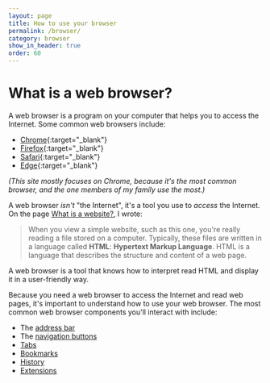 ```yaml
---
layout: page
title: How to use your browser
permalink: /browser/
category: browser
show_in_header: true
order: 60
---
```


# What is a web browser?

A web browser is a program on your computer that helps you to access the Internet. Some common web browsers include:

- [Chrome](https://www.google.com/chrome/){:target="_blank"}
- [Firefox](https://www.mozilla.org/en-US/firefox/){:target="_blank"}
- [Safari](https://www.apple.com/safari/){:target="_blank"}
- [Edge](https://www.microsoft.com/en-us/edge){:target="_blank"}

_(This site mostly focuses on Chrome, because it's the most common browser, and the one members of my family use the most.)_

A web browser _isn't_ "the Internet", it's a tool you use to _access_ the Internet. On the page [What is a website?](/how-the-internet-works/websites), I wrote:

> When you view a simple website, such as this one, you're really reading a file stored on a computer. Typically, these files are written in a language called **HTML**: **Hypertext Markup Language**. HTML is a language that describes the structure and content of a web page. 

A web browser is a tool that knows how to interpret read HTML and display it in a user-friendly way.

Because you need a web browser to access the Internet and read web pages, it's important to understand how to use your web browser. The most common web browser components you'll interact with include:

- The [address bar](/browser/address-bar)
- The [navigation buttons](/browser/navigation-buttons)
- [Tabs](/browser/tabs)
- [Bookmarks](/browser/bookmarks)
- [History](/browser/history)
- [Extensions](/browser/extensions)